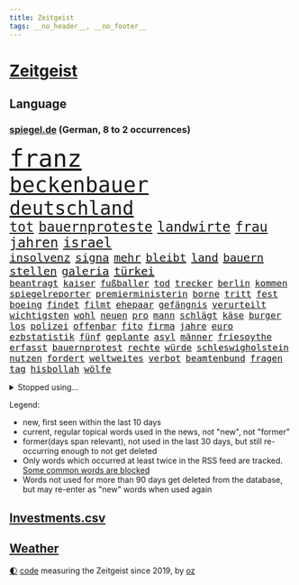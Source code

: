 ```yaml
---
title: Zeitgeist
tags: __no_header__, __no_footer__
---
```


# [Zeitgeist](https://oliz.io/zeitgeist/)

## Language

<h3><a href="https://www.spiegel.de" target="_blank">spiegel.de</a> (German, 8 to 2 occurrences)</h3>
<p style="font-family:monospace">
<span style="font-size:32pt"><a href="news_links.html#franz" class="current">franz</a></span>
<br>
<span style="font-size:28pt"><a href="news_links.html#beckenbauer" class="current">beckenbauer</a></span>
<br>
<span style="font-size:25pt"><a href="news_links.html#deutschland" class="current">deutschland</a></span>
<br>
<span style="font-size:18pt"><a href="news_links.html#tot" class="current">tot</a></span>
<span style="font-size:18pt"><a href="news_links.html#bauernproteste" class="new">bauernproteste</a></span>
<span style="font-size:18pt"><a href="news_links.html#landwirte" class="current">landwirte</a></span>
<span style="font-size:18pt"><a href="news_links.html#frau" class="current">frau</a></span>
<span style="font-size:18pt"><a href="news_links.html#jahren" class="current">jahren</a></span>
<span style="font-size:18pt"><a href="news_links.html#israel" class="current">israel</a></span>
<br>
<span style="font-size:15pt"><a href="news_links.html#insolvenz" class="current">insolvenz</a></span>
<span style="font-size:15pt"><a href="news_links.html#signa" class="current">signa</a></span>
<span style="font-size:15pt"><a href="news_links.html#mehr" class="current">mehr</a></span>
<span style="font-size:15pt"><a href="news_links.html#bleibt" class="current">bleibt</a></span>
<span style="font-size:15pt"><a href="news_links.html#land" class="current">land</a></span>
<span style="font-size:15pt"><a href="news_links.html#bauern" class="current">bauern</a></span>
<span style="font-size:15pt"><a href="news_links.html#stellen" class="current">stellen</a></span>
<span style="font-size:15pt"><a href="news_links.html#galeria" class="current">galeria</a></span>
<span style="font-size:15pt"><a href="news_links.html#türkei" class="current">türkei</a></span>
<br>
<span style="font-size:12pt"><a href="news_links.html#beantragt" class="new">beantragt</a></span>
<span style="font-size:12pt"><a href="news_links.html#kaiser" class="current">kaiser</a></span>
<span style="font-size:12pt"><a href="news_links.html#fußballer" class="current">fußballer</a></span>
<span style="font-size:12pt"><a href="news_links.html#tod" class="current">tod</a></span>
<span style="font-size:12pt"><a href="news_links.html#trecker" class="new">trecker</a></span>
<span style="font-size:12pt"><a href="news_links.html#berlin" class="current">berlin</a></span>
<span style="font-size:12pt"><a href="news_links.html#kommen" class="current">kommen</a></span>
<span style="font-size:12pt"><a href="news_links.html#spiegelreporter" class="current">spiegelreporter</a></span>
<span style="font-size:12pt"><a href="news_links.html#premierministerin" class="new">premierministerin</a></span>
<span style="font-size:12pt"><a href="news_links.html#borne" class="new">borne</a></span>
<span style="font-size:12pt"><a href="news_links.html#tritt" class="current">tritt</a></span>
<span style="font-size:12pt"><a href="news_links.html#fest" class="current">fest</a></span>
<span style="font-size:12pt"><a href="news_links.html#boeing" class="current">boeing</a></span>
<span style="font-size:12pt"><a href="news_links.html#findet" class="current">findet</a></span>
<span style="font-size:12pt"><a href="news_links.html#filmt" class="current">filmt</a></span>
<span style="font-size:12pt"><a href="news_links.html#ehepaar" class="current">ehepaar</a></span>
<span style="font-size:12pt"><a href="news_links.html#gefängnis" class="current">gefängnis</a></span>
<span style="font-size:12pt"><a href="news_links.html#verurteilt" class="current">verurteilt</a></span>
<span style="font-size:12pt"><a href="news_links.html#wichtigsten" class="current">wichtigsten</a></span>
<span style="font-size:12pt"><a href="news_links.html#wohl" class="current">wohl</a></span>
<span style="font-size:12pt"><a href="news_links.html#neuen" class="current">neuen</a></span>
<span style="font-size:12pt"><a href="news_links.html#pro" class="current">pro</a></span>
<span style="font-size:12pt"><a href="news_links.html#mann" class="current">mann</a></span>
<span style="font-size:12pt"><a href="news_links.html#schlägt" class="current">schlägt</a></span>
<span style="font-size:12pt"><a href="news_links.html#käse" class="current">käse</a></span>
<span style="font-size:12pt"><a href="news_links.html#burger" class="current">burger</a></span>
<span style="font-size:12pt"><a href="news_links.html#los" class="current">los</a></span>
<span style="font-size:12pt"><a href="news_links.html#polizei" class="current">polizei</a></span>
<span style="font-size:12pt"><a href="news_links.html#offenbar" class="current">offenbar</a></span>
<span style="font-size:12pt"><a href="news_links.html#fito" class="new">fito</a></span>
<span style="font-size:12pt"><a href="news_links.html#firma" class="current">firma</a></span>
<span style="font-size:12pt"><a href="news_links.html#jahre" class="current">jahre</a></span>
<span style="font-size:12pt"><a href="news_links.html#euro" class="current">euro</a></span>
<span style="font-size:12pt"><a href="news_links.html#ezbstatistik" class="new">ezbstatistik</a></span>
<span style="font-size:12pt"><a href="news_links.html#fünf" class="current">fünf</a></span>
<span style="font-size:12pt"><a href="news_links.html#geplante" class="current">geplante</a></span>
<span style="font-size:12pt"><a href="news_links.html#asyl" class="current">asyl</a></span>
<span style="font-size:12pt"><a href="news_links.html#männer" class="current">männer</a></span>
<span style="font-size:12pt"><a href="news_links.html#friesoythe" class="new">friesoythe</a></span>
<span style="font-size:12pt"><a href="news_links.html#erfasst" class="current">erfasst</a></span>
<span style="font-size:12pt"><a href="news_links.html#bauernprotest" class="new">bauernprotest</a></span>
<span style="font-size:12pt"><a href="news_links.html#rechte" class="current">rechte</a></span>
<span style="font-size:12pt"><a href="news_links.html#würde" class="current">würde</a></span>
<span style="font-size:12pt"><a href="news_links.html#schleswigholstein" class="current">schleswigholstein</a></span>
<span style="font-size:12pt"><a href="news_links.html#nutzen" class="current">nutzen</a></span>
<span style="font-size:12pt"><a href="news_links.html#fordert" class="current">fordert</a></span>
<span style="font-size:12pt"><a href="news_links.html#weltweites" class="current">weltweites</a></span>
<span style="font-size:12pt"><a href="news_links.html#verbot" class="current">verbot</a></span>
<span style="font-size:12pt"><a href="news_links.html#beamtenbund" class="new">beamtenbund</a></span>
<span style="font-size:12pt"><a href="news_links.html#fragen" class="current">fragen</a></span>
<span style="font-size:12pt"><a href="news_links.html#tag" class="current">tag</a></span>
<span style="font-size:12pt"><a href="news_links.html#hisbollah" class="current">hisbollah</a></span>
<span style="font-size:12pt"><a href="news_links.html#wölfe" class="current">wölfe</a></span>
</p>
<details>
<summary>Stopped using...</summary>
<p class="former" style="font-size:12pt">
tobt(1173) carsten(1172) gehalt(1172) jugendlichen(1172) sicherheitskräfte(1172) stärken(1172) widerspricht(1172) beschäftigten(1171) senken(1171) verteilt(1171) vertrag(1171) fdpchef(1170) klaren(1170) messer(1170) welle(1170) wichtigste(1170) anspruch(1169) co₂(1169) denken(1169) früheren(1169) klein(1169) präsidentschaftswahl(1169) rassistische(1169) unabhängigkeit(1169) verbietet(1169) verstehen(1169) walter(1169) beschimpft(1168) entlastet(1168) gefährden(1168) oberbürgermeister(1168) schwedische(1168) standort(1168) tieren(1168) volker(1168) 70(1167) angeklagter(1167) angekommen(1167) cristiano(1167) englische(1167) gegangen(1167) ronaldo(1167) ton(1167) untersuchungsausschuss(1167) auftakt(1166) getan(1166) klimawandels(1166) kräftig(1166) manager(1166) höchsten(1165) mailand(1165) plus(1165) publikum(1165) rand(1165) steuer(1165) verkehrsminister(1165) versorgt(1165) hintergründe(1164) radikale(1164) sprecher(1164) wechseln(1164) bilden(1163) eingebrochen(1163) unterschiedlich(1163) diesel(1162) geburt(1162) langfristig(1162) verlangen(1162) wettbewerb(1162) allianz(1161) dokumente(1161) erneuten(1161) jüngeren(1161) kontrollieren(1161) mode(1161) mörder(1161) vorübergehend(1161) erkrankung(1160) geflüchteten(1160) nummer(1160) rollen(1160) absage(1158) anwälte(1158) gefährlicher(1158) südafrika(1158) verursacht(1158) werbung(1158) wälder(1158) endspiel(1157) gesehen(1157) möglichst(1157) olympische(1157) vorgaben(1157) torhüter(1156) erfunden(1155) toter(1154) echten(1153) gekauft(1153) nachfrage(1153) nachgewiesen(1153) zweimal(1153) aktivistin(1152) berater(1151) empfängt(1151) exporte(1149) auftreten(1148) ehe(1148) dar(1147) reduzieren(1147) treiben(1146) umgeht(1146) ökonomen(1146) änderungen(1145) bestmarke(1144) fußballwm(1144) schriftsteller(1144) entschuldigung(1143) fan(1143) enorme(1142) abstieg(1141) informiert(1141) parallelen(1141) hilfen(1140) offenbart(1140) einbruch(1137) konferenz(1135) whatsapp(1135) gruppen(1131) olympia(1131) erhöhung(1129) sogenannten(1128) geblieben(1125) lehrkräfte(1124) annäherung(1123) verpasste(1121) ära(1119) coronaimpfung(1099) zusätzliche(1099) festgesetzt(1082) zustimmen(1065) 95(1062) estland(1046) autobahnen(1026) happy(1006) bewirbt(990) blut(986) verlag(973) fußballstar(961) kleidung(912) kümmern(905) technischen(876) gremium(870) jinping(860) wissing(841) nachmittag(836) befreiung(832) schränkt(815) schulden(814) 15000(811) abschreckung(802) fachkräfte(795) studenten(782) umsetzung(779) hafenstadt(777) verbraucherpreise(777) coaching(767) meta(758) otto(750) martina(749) zufall(748) schloss(745) windräder(733) neuwagen(712) zweites(710) überwachung(707) expremier(704) helikopter(690) abschaffung(681) versteckte(674) behauptete(669) vereinigung(666) dubiosen(659) gelöst(657) stabil(652) fünften(644) lindners(638) gemeint(633) zugegeben(632) koch(628) wiederaufbau(628) prominenter(627) abgrund(623) lohn(623) arbeitslosigkeit(615) handys(614) fragwürdige(592) zustände(585) prinzessin(582) weltverband(582) eingesperrt(579) lösungen(579) 2026(576) cannabis(572) ausbauen(570) panne(555) weltrekord(552) plädieren(548) vorstellung(546) geste(540) dramatische(534) l(530) usrepublikaner(530) dach(520) eingestürzt(513) drehten(511) gehirn(511) importiert(505) heidenheim(502) aufmerksam(499) studentin(498) bach(496) frühjahr(492) einladung(491) peru(490) 05(486) töne(483) zutritt(475) nachspiel(473) talkshow(472) rätseln(471) rassistischer(470) sechsten(462) stemmen(462) militärexperte(453) emissionen(451) stärkere(449) neymar(448) verwandelt(448) hit(441) zweifeln(440) pakete(433) gefangenen(432) razzien(432) wohnungsbau(432) rechtfertigt(429) traditionell(427) ernennt(426) chaotische(424) prien(424) autohersteller(420) aufsichtsrat(416) befragung(415) ioc(415) mitarbeitern(413) verehrt(412) palmer(407) häufigsten(405) ig(405) metall(405) umso(405) reißen(404) familienministerin(403) düster(401) gesprengt(400) finanzaufsicht(399) düstere(398) liberale(398) zerschlagen(398) staates(396) jeff(391) kommentiert(390) gekostet(387) bafin(384) youtuber(384) nico(379) vorbereitung(378) 47(375) check(375) totschlags(374) eroller(372) aufgelöst(367) weißes(367) änderung(367) dreier(366) udo(366) community(358) reichsbürger(357) freigelassen(356) solcher(354) ussängerin(351) ansicht(350) gesundheitliche(350) 23jähriger(341) bundeswirtschaftsminister(340) rauchen(340) flaschen(339) nervt(336) chatbot(330) wettlauf(330) messe(329) startups(329) vermeintlichen(329) event(328) akt(325) menschlichen(324) bremst(322) jäger(322) jubelt(321) späten(321) bildet(320) rechtsaußen(319) antike(318) umdenken(316) reiz(314) sondervermögen(314) bewertet(313) siedlung(313) bär(312) zutiefst(312) 1600(311) aufbauen(311) bemerkt(311) reisten(311) stillstand(309) vermeintliche(308) anpassen(306) brauche(306) panik(306) tourist(306) alonso(303) lieferte(301) 1998(300) gebäuden(300) heide(300) müttern(300) arbeitskampf(299) anhand(296) moskauer(296) gala(295) instituts(294) verteidigte(292) warb(292) wütenden(292) diesjährigen(291) geklaut(289) rührt(289) tragischen(287) afrikanische(286) milliardenschwere(286) laden(285) statistischen(285) wendepunkt(285) atomwaffen(283) verstärken(283) downing(278) grafikanalyse(277) parks(277) festgelegt(275) handelte(275) fehde(272) sommerspielen(272) konkurrent(271) bezieht(270) errichten(270) lübeck(270) gesunde(269) angerichtet(268) ostsee(267) verhinderte(267) kartellamt(266) leck(264) deutliches(262) emotionen(262) niederländischer(261) entwickelte(260) khan(260) dringt(259) schadstoffe(259) begeisterung(258) referendum(256) gewusst(255) astronomie(254) spezialisten(254) singapur(253) bekämpfung(252) innovationen(252) westlicher(251) amtsinhaber(250) hauptsache(249) fläche(248) ermutigt(246) gartenkolumne(245) festival(241) gange(241) durchschnittlich(239) getrieben(239) 8000(237) reue(237) sudan(236) populismus(235) anlegen(234) haar(234) söldner(232) seniorin(231) spaniens(231) auffällig(230) look(229) miese(229) vollem(227) feinde(226) rechtskräftig(226) evakuierung(225) fabian(225) gegnern(225) regierungen(225) auswirken(224) stöhnen(224) dfbauswahl(223) rechtsextremismus(223) eingeliefert(221) nachbesserungen(221) prognostiziert(221) übergibt(221) kolonialismus(220) rekrutieren(220) terrorismus(220) schimpfen(219) erregt(218) protestierten(217) drang(216) medikamenten(216) zürich(216) massen(215) vi(215) brutalen(214) gegenschlag(214) alben(212) infolge(212) sparkassen(212) brad(210) thyssenkrupp(210) absurd(208) kryptowährungen(208) taktik(208) befürchtete(207) beitragen(207) motor(207) süddeutschland(205) altersvorsorge(203) gelben(202) kalter(202) cartoonisten(201) vogel(201) diplomatischen(200) unterschätzen(200) kennzeichen(199) verbandschef(199) kopenhagen(198) 1973(196) bezos(196) exnationalspieler(196) falsches(195) balkon(194) verhör(194) abschrecken(193) bezweifelt(191) schlechteste(191) ralf(190) versäumnisse(190) erwärmung(189) vorsitzender(189) ausprobiert(187) einbringen(186) entsorgt(186) verriet(186) schärferen(184) oberfläche(183) südukraine(183) milliardenschweren(182) helene(180) kannten(178) populist(178) stellvertretende(178) vergessene(178) chemie(177) netzentgelte(177) spotify(177) zwischenfall(177) beworben(176) rolling(176) stones(176) fleck(174) homophobe(174) posthum(174) dortigen(173) leo(173) unglücks(172) vertraut(172) auflösung(171) report(171) braut(170) nations(170) architekten(169) elektromobilität(169) enger(169) verteuern(169) weisen(169) o2(168) ankunft(166) geschlossene(166) killer(166) erderwärmung(165) platziert(165) zwischenstopp(165) antisemitismusbeauftragte(164) polarisiert(164) griechischer(163) bayerischer(162) decke(162) zutaten(162) afderfolg(161) verleiht(161) brandenburgs(159) fotografin(159) arbeitslosen(157) blue(157) jenaer(157) abgelaufen(156) cduchefs(156) gerichts(156) übereinstimmenden(156) goldene(155) m(155) schneidet(155) einbrecher(154) albert(153) atlanta(153) drohender(153) gerichtsverfahren(152) ausschuss(151) juristin(151) cdugeneralsekretär(150) linnemann(150) schönste(150) bauarbeiter(149) kultusminister(149) realistisch(149) unsicherheit(148) global(147) lindenberg(147) runden(147) vosstecklenburg(147) sinnlos(146) extremer(144) exemplar(143) ussenatoren(143) himmelskörper(142) iranischer(142) heiße(141) pipeline(141) stahlhersteller(141) gestoppter(140) margot(140) selbsttest(140) anlage(138) chipfabriken(138) kanzlerpartei(138) siebzigern(138) sozialleistungen(138) zusätzlichen(138) spanierin(137) wahlkreis(137) paraguay(136) abzusetzen(135) beispiellose(135) betrachtet(135) frauenrechte(135) intensiver(135) gruppenvergewaltigung(134) schmerzensgeld(134) cannabislegalisierung(133) verhinderten(132) iocpräsident(131) offshorewindparks(131) sozial(131) teuersten(129) unerwartet(129) wahrgenommen(129) kleinstadt(128) niemanden(128) tickt(128) elversberg(127) großflächig(127) o’connor(127) regelrechten(127) einzelkritik(126) reisenden(126) kandidiert(125) achtung(124) elfmeterschießen(124) erpressung(124) videobeweis(124) negative(123) bock(122) xabi(122) detaillierte(121) angegeben(120) fraktion(120) geladen(120) jon(120) karlsruher(120) kräften(120) betrachten(119) beweist(119) celle(119) eigentor(119) getäuscht(119) graben(119) israeli(119) saudiarabiens(119) verbergen(119) kriegsführung(117) sportlerinnen(116) schild(115) year(115) lahmlegen(113) lenkte(113) fame(112) gleis(112) medaillen(112) probiert(112) unheilbar(112) abgestellt(111) usbotschaft(111) eiffelturm(110) v(109) arena(108) bedrohungslage(108) hermoso(108) jenni(108) nadia(108) rubiales(108) mtv(107) privatsphäre(107) bahnhöfen(106) herzkrank(106) videoapp(106) fsv(105) herein(105) staatsoper(105) weltbesten(105) zeitschrift(105) sendungen(104) rettungsweste(103) wissenschaftlern(103) multimilliardär(102) weitet(102) wertung(102) atp(101) hildesheim(101) absolut(100) beschmierte(100) fernseher(100) netzwerken(100) gerechter(99) größtes(99) schwellenländer(99) simple(99) stadtrat(99) dreistelliger(98) moderiert(98) schütze(98) bundestagsfraktion(96) grünem(95) kontrolleure(95) scherz(95) milliardenhöhe(94) 34jährige(93) kampfsportgruppe(93) müde(93) peinliche(93) rechtspopulismus(93) steuererhöhungen(93) verspottet(93) bahnstrecken(92) eröffneten(92) finanzmärkten(92) geredet(92) verbannen(92) worin(92) arbeitslosenquote(91) bewusstsein(91) efuels(91) geradezu(91) kräftiger(91) quelle(91) sekunde(91) strahlen(91) zugverkehr(91) zulauf(91) bernstein(90) estlands(90) jahreszeit(90) kallas(90) landesverrats(90) leonard(90) metronom(90) plenarsaal(90) brachialer(89) geschehnissen(89) miller(89) nszeit(89) oppositionspolitiker(89) time(89) manipulierten(88) schwede(88) unsinn(88) verschüttete(88) zugausfälle(88) putzen(87) texanerin(87) toxisch(87) trage(87) tüfteln(87) verfügen(87) widmete(87) 2400(86) abbas(86) anonym(86) appstores(86) archäologen(86) eingeschätzt(86) hansjoachim(86) interessenverbände(86) lebensraum(86) notaufnahmen(86) schiffsbesatzung(86) sibirien(86) watzke(86) stadtpark(85) gemachten(84) leaks(84) verkehrsregeln(84) bezos’(83) enthüllungsbuch(83) freigestellt(83) horst(83) störgeräusche(83) danzig(82) geformt(82) sanierungspflicht(82) terrorverdächtigen(82) würfe(82) archäologische(81) besprüht(81) nebenrollen(81) pyramide(81) rechtfertigen(81) stocken(81) verfeindeten(81) zurückgebracht(81) beobachtung(80) biograf(80) geklappt(80) goecke(80) grundlegende(80) hundekotattacke(80) inne(80) 1963(79) abgehoben(79) emily(79) entbrannt(79) granate(79) göppingen(79) fallende(78) mehrkosten(78) reifen(78) sieges(78) taxi(78) zusammengestoßen(78) einjährigen(77) ernüchtert(77) neuner(77) werbespot(77) überlastete(77) 2035(76) krone(76) muslimisches(76) schau(76) sportevent(76) 55(75) index(75) separatisten(75) verfassungsschützer(75) amazonasgebiet(74) bauvorhaben(74) beiseite(74) clinch(74) diagnostiziert(74) einzustellen(74) euebene(74) gespür(74) kaution(74) schwerfällt(74) verteidigungsausgaben(74) überstimmt(74) bestechung(73) connor(73) dauerhafter(73) geschäftspraktiken(73) härteren(73) kuppel(73) seitenlinie(73) umsätze(73) vertrauensverlust(73) continental(72) instrument(72) kneipe(72) pub(72) schweiger(72) til(72) livtour(71) reus(71) ungerecht(71) unprofessionell(71) unterbrechen(71) verfehlte(71) eindeutiges(70) handelsblatt(70) kollateralschäden(70) seenotretter(70) unogipfel(70) versuche(70) bowl(69) bucks(69) plastiktüten(69) zurückgezogen(69) abgelöst(68) bahnhöfe(68) hinterlässt(68) immobilienriesen(68) innenpolitiker(68) mögliches(68) nflstar(68) popkultur(68) thielemann(68) versteigerung(68) zwischenbilanz(68) beatles(67) eumitgliedstaaten(67) kopfüber(67) modehändler(67) abschottung(66) cduspitzenpolitiker(66) furcht(66) km/h(66) sonderbeauftragter(66) theo(66) cuxhaven(65) eiskanal(65) ftx(65) großraum(65) kryptobörse(65) schönes(65) tankstellen(65) worüber(65) übertragene(65) bewilligung(64) effenbergbank(64) erfindung(64) financial(64) katapultiert(64) streuen(64) tennisspieler(64) unterstützten(64) versagt(64) weltgesundheitsorganisation(64) audio(63) ausgebeutet(63) eueinigung(63) generalmusikdirektor(63) götze(63) schienennetz(63) unterlief(63) usrepräsentantenhaus(63) wilde(63) commerzbank(62) events(62) heimsieg(62) laufe(62) stilisieren(62) anhaltenden(61) bringe(61) mochte(61) navi(61) royals(61) verärgern(61) übe(61) bangkok(60) huber(60) ortschaften(60) power(60) rotem(60) unfallverursacher(60) getauscht(59) hoffnungszeichen(59) malaria(59) mitstreitern(59) normale(59) pflegeheim(59) volleyball(59) auswärtsspiel(58) flughafens(58) hamaskämpfern(58) kalorien(58) trauergemeinde(58) vertrieben(58) bundespräsidenten(57) enttäuschte(57) kinderbücher(57) lizenz(57) schmalkalden(57) gewähren(56) hrubesch(56) jenen(56) sähen(56) vernichten(56) wachsender(56) einfachen(55) gal(55) hamasattacke(55) kmk(55) prostatakrebs(55) vorwarnung(55) währungsfonds(55) bange(54) bekomme(54) extremistischen(54) israelhamasnews(54) tanz(54) windstrom(54) eigenschaften(53) gekippt(53) goldin(53) leverkusener(53) perspektiven(53) rapperin(53) terrorattacke(53) archive(52) attentats(52) gedeiht(52) länderchefs(52) paketdienste(52) planten(52) spiegelbericht(52) verschleppte(52) gepunktet(51) liquidierung(51) loswird(51) opel(51) sobald(51) 25000(50) antiisraelproteste(50) flugverkehr(50) liebäugelt(50) santos(50) weltkriegs(50) 39jähriger(49) doha(49) fehlers(49) jahrtausende(49) ungeschoren(49) überaus(49) installiert(48) omid(48) pausen(48) verschweigt(48) warnstreik(48) zweiprozentziel(48) nachrichtenagentur(47) psychotherapeutin(47) sagaftra(47) terrorzelle(47) altbundeskanzler(46) cop(46) erschließen(46) hagelte(46) karim(46) kobi(46) krisenstimmung(46) option(46) rohstoffreiche(46) versperrt(46) adam(45) dauerstress(45) spdpolitikerin(45) tool(45) wiederholte(45) begibt(44) deko(44) einschreiten(44) gebraucht(44) israeldebatte(44) kinderwunschbehandlung(44) koalitionsstreit(44) wundern(44) cher(43) cortina(43) cybertruck(43) d’ampezzo(43) einblick(43) fernandes(43) katholischer(43) reiste(43) schweben(43) winterspiele(43) blunt(42) intensiviert(42) korrekt(42) offenkundig(42) südlichen(42) uskampfjets(42) 44jähriger(41) bagdad(41) bettina(41) darstellungen(41) getriggert(41) mangelt(41) menschliches(41) nahostkrise(41) narzisst(41) pathologisieren(41) prokrastinieren(41) schottlands(41) sportartikelhändler(41) staatssekretärin(41) therapiesprache(41) traumatisch(41) altersgruppe(40) bochumer(40) düpiert(40) feststehen(40) kiefer(40) modewelt(40) sahen(40) schade(40) engagieren(39) gleichschritt(39) musikszene(39) neurowissenschaftler(39) aggu(38) asterix(38) bewirkt(38) fdpvize(38) freigelassene(38) interpretation(38) protests(38) bewertung(37) maggie(37) reiseziele(37) rohstoffe(37) siedler(37) bergwerk(36) comics(36) koalitionspartnern(36) selbstwahrnehmung(36) usuniversitäten(36) wohlhabende(36) ampelpartner(35) artikel(35) ausreise(35) comic(35) gewahrt(35) samstagnachmittag(35) starr(35) umgekehrter(35) abenteuern(34) ausziehen(34) hofieren(34) loïs(34) openda(34) skulptur(34) caspar(33) geiselnahme(33) gruselig(33) massenkarambolagen(33) mäuse(33) var(33) effektiver(32) farce(32) raser(32) spielers(32) verhält(32) ausgedünnt(31) einläuten(31) rechtsextremistisch(31) turnieren(31) verkleidet(31) abschreiben(30) bundesamts(30) chats(30) gehasst(30) schätzung(30) unterbrechungen(30) zulässt(30) zurückholen(30) 16jährigen(29) ausstehen(29) getrunken(29) pflegen(29) anteilseigner(28) eishockey(28) halsschutzes(28) latte(28) steckten(28) todesschützen(28) unfalltod(28) usmagazin(28) bush(27) elliott(27) erkämpfte(27) spielereihe(27) verfassungsfeindlichen(27) drogenkonsum(26) fremdgehens(26) geliebt(26) israeldemonstration(26) lambrecht(26) notfallfahrplan(26) präsidentschaftskandidatur(26) rauchbomben(26) sterbenskrank(26) stumm(26) weisheit(26) wolke(26) gängige(25) nigerianische(25) saarländer(25) seemann(25) 37jährige(24) austauschschüler(24) dc(24) disneykonzern(24) eigenregie(24) fanatismus(24) feststellen(24) immobilienimperium(24) jener(24) kunstmäzene(24) tätlich(24) unzuverlässig(24) vollzieht(24) ähnlicher(24) ausfliegen(23) ausgetreten(23) gewicht(23) hintertür(23) nachtragshaushalt(23) ofarim(23) royalen(23) akut(22) beschämend(22) dämpft(22) gerichtsprozessen(22) geschenkideen(22) halbnackten(22) insolvenzantrag(22) klimaerwärmung(22) projekts(22) schulbus(22) worklifebalance(22) zusammenkommen(22) homosexuellen(21) millerntor(21) milliardenloch(21) pechvogel(21) singlecharts(21) verfilmung(21) abzuschieben(20) einzelhändler(20) g7staaten(20) küchen(20) stiftungen(20) stimmrecht(20) ziviler(20) dame(19) erliegt(19) fantastisch(19) geldautomaten(19) gravierender(19) mutmaßlichem(19) vereinigte(19) wta(19) dirigieren(18) exnationaltorwart(18) kreisen(18) pompösen(18) religiöser(18) renaissance(18) verfassungsurteil(18) alicia(17) kalten(17) lokalen(17) microsofts(17) onlinewerbung(17) regenwald(17) sammler(17) verbindliche(17) verläuft(17) begrenzung(16) faulheit(16) neutrale(16) neuzulassungen(16) synthetische(16) damaligen(15) elite(15) haushaltschaos(15) robbie(15) verhandlungslösung(15) wagens(15) überarbeitung(15) atomare(14) diebesgut(14) elbphilharmonie(14) geert(14) haushaltsurteil(14) treibhausgasen(14) versteigern(14) vorjahres(14) wachstumschancengesetz(14) wilders(14) 26jährigen(13) ampelhaushalt(13) argentinischen(13) autofahrten(13) haushaltsdrama(13) lachgas(13) lebenslügen(13) leise(13) uneinigkeit(13) werbeaufsicht(13) altman(12) bellevue(12) europäisches(12) gefüllte(12) lichterfest(12) maler(12) regionalbahn(12) tausender(12) träge(12) altersgruppen(11) doku(11) packte(11) penis(11) pentagon(11) richterspruch(11) salehi(11) toomaj(11) weltklima(11) zerstritten(11)
</p>
</details>
<p>Legend:
<ul>
<li><span class="new">new</span>, first seen within the last 10 days</li>
<li><span class="current">current</span>, regular topical words used in the news, not "new", not "former"</li>
<li><span class="former">former(days span relevant)</span>, not used in the last 30 days, but still re-occurring enough to not get deleted</li>
<li>Only words which occurred at least twice in the RSS feed are tracked. <a href="language/filters.py">Some common words are blocked</a></li>
<li>Words not used for more than 90 days get deleted from the database, but may re-enter as "new" words when used again</li>
</ul>
</p>

## [Investments](investments.html)[.csv](investments.csv)

## [Weather](weather.html)

<footer>
<a href="javascript:toggleTheme()" class="nav">🌓</a>
<a href="https://github.com/ooz/zeitgeist">code</a> measuring the Zeitgeist since 2019, by <a href="https://oliz.io">oz</a>
</footer>
